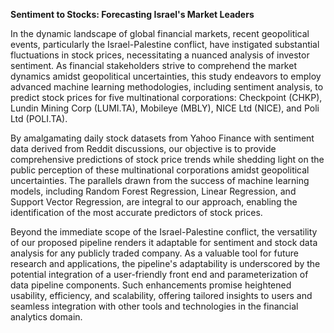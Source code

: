 **Sentiment to Stocks: Forecasting Israel's Market Leaders**

In the dynamic landscape of global financial markets, recent geopolitical events, particularly the 
Israel-Palestine conflict, have instigated substantial fluctuations in stock prices, necessitating a 
nuanced analysis of investor sentiment. As financial stakeholders strive to comprehend the market 
dynamics amidst geopolitical uncertainties, this study endeavors to employ advanced machine 
learning methodologies, including sentiment analysis, to predict stock prices for five multinational 
corporations: Checkpoint (CHKP), Lundin Mining Corp (LUMI.TA), Mobileye (MBLY), NICE 
Ltd (NICE), and Poli Ltd (POLI.TA). 

By amalgamating daily stock datasets from Yahoo Finance with sentiment data derived from 
Reddit discussions, our objective is to provide comprehensive predictions of stock price trends 
while shedding light on the public perception of these multinational corporations amidst 
geopolitical uncertainties. The parallels drawn from the success of machine learning models, 
including Random Forest Regression, Linear Regression, and Support Vector Regression, are 
integral to our approach, enabling the identification of the most accurate predictors of stock prices. 

Beyond the immediate scope of the Israel-Palestine conflict, the versatility of our proposed 
pipeline renders it adaptable for sentiment and stock data analysis for any publicly traded company. 
As a valuable tool for future research and applications, the pipeline's adaptability is underscored 
by the potential integration of a user-friendly front end and parameterization of data pipeline 
components. Such enhancements promise heightened usability, efficiency, and scalability, 
offering tailored insights to users and seamless integration with other tools and technologies in the 
financial analytics domain. 
